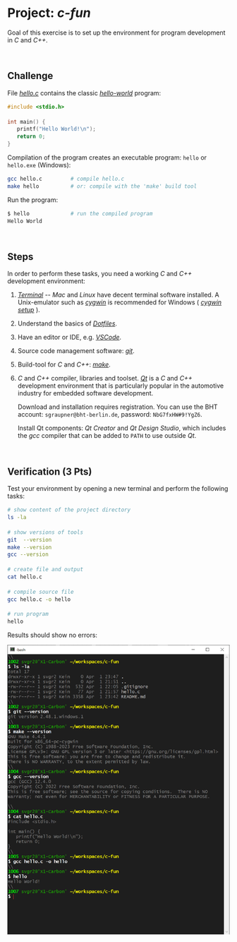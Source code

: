 # Project: *c-fun*

Goal of this exercise is to set up the environment for program development
in *C* and *C++*. 


&nbsp;

## Challenge

File [*hello.c*](hello.c) contains the classic
[*hello-world*](https://en.wikipedia.org/wiki/%22Hello,_World!%22_program)
program:

```c
#include <stdio.h>

int main() {
   printf("Hello World!\n");
   return 0;
}
```

Compilation of the program creates an executable program: `hello` or
`hello.exe` (Windows):

```sh
gcc hello.c         # compile hello.c
make hello          # or: compile with the 'make' build tool
```

Run the program:

```sh
$ hello             # run the compiled program
Hello World
```


&nbsp;

## Steps

In order to perform these tasks, you need a working *C* and *C++* development
environment:

1. [*Terminal*](https://github.com/sgra64/markup/blob/main/terminal/README.md)
    -- *Mac* and *Linux* have decent terminal software installed.
    A Unix-emulator such as
    [*cygwin*](https://github.com/sgra64/markup/blob/main/setup_cygwin/README.md)
    is recommended for Windows (
        [*cygwin setup*](https://github.com/sgra64/markup/tree/main/setup_cygwin)
    ).

1. Understand the basics of [*Dotfiles*](https://github.com/sgra64/dotfiles).

1. Have an editor or IDE, e.g. [*VSCode*](https://code.visualstudio.com/download).

1. Source code management software: [*git*](https://git-scm.com/).

1. Build-tool for *C* and *C++*: [*make*](https://makefiletutorial.com/).

1. *C* and *C++* compiler, libraries and toolset.
    [*Qt*](https://www.qt.io)
    is a *C* and *C++* development environment that is particularly popular
    in the automotive industry for embedded software development.

    Download and installation requires registration. You can use the BHT
    account: `sgraupner@bht-berlin.de`, password: `NbG7fxHW#9!YgZ6`.

    Install Qt components: *Qt Creator* and *Qt Design Studio*, which includes
    the *gcc* compiler that can be added to `PATH` to use outside *Qt*.


&nbsp;

## Verification (3 Pts)

Test your environment by opening a new terminal and perform the following tasks:

```sh
# show content of the project directory
ls -la

# show versions of tools
git  --version
make --version
gcc --version

# create file and output
cat hello.c

# compile source file
gcc hello.c -o hello

# run program
hello
```

Results should show no errors:

<img src="https://github.com/sgra64/c-fun/blob/markup/img/show-versions-2.png?raw=true" width="800"/>


<!-- relative paths work for tags and branches -->
<!-- - Step 1 (tag: [*t0*](https://github.com/sgra64/se1-play/tree/t0)) - -->
<!-- - Step 1 (tag: [*t0*](../../tree/t0)) -
    initial commit with [*.gitignore*](.gitignore) `README.md` files.

- Step 2 (tag: [*t1*](../../tree/t1)) -
    commit with the [*.vscode*](.vscode) settings folder for the *VSCode* IDE.

- Step 3 (tag: [*t2*](../../tree/t2)) -
    commit with `.env.sh`, the script to *source* the project
    (see: setup the project environment).

- Step 4 (tag: [*root*](../../tree/root)) -
    commit with `src`, `tests` and `resources` folders added.

- Step 5: a separate branch: [*libs*](../../tree/libs)
    containing *.jar* - libraries are added that are required by the project. -->

<!-- 
The following steps must be performed by a developer on a laptop
for *onboarding* the project.

- Step 6, section [*Getting the Project*](#getting-the-project-se1-play).

- Step 7, section [*Project Setup*](#project-setup).

- Step 8, section [*Project Build*](#project-build).

- Step 9, section [*Running the Application*](#running-the-application).

- Summary: [*Complete Project Content*](#complete-project-content)
 -->
